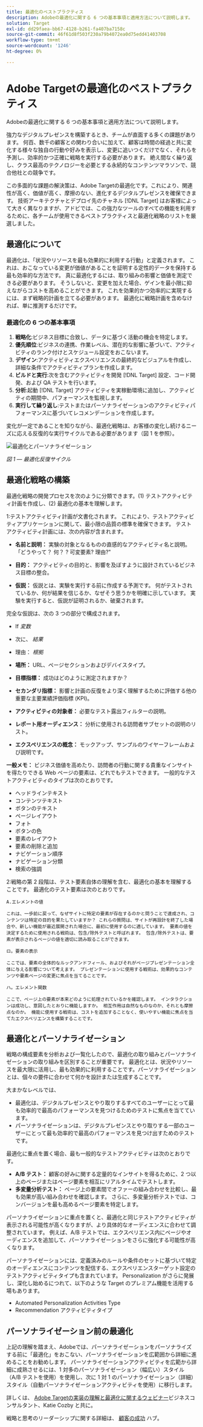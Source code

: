 ```yaml
---
title: 最適化のベストプラクティス
description: Adobeの最適化に関する 6 つの基本事項と適用方法について説明します。
solution: Target
exl-id: dd29faea-bb67-4128-b261-fa407ba7158c
source-git-commit: 46f61d8f503f230a79b4072ea0d75edd41403708
workflow-type: tm+mt
source-wordcount: '1246'
ht-degree: 0%

---
```


# Adobe Targetの最適化のベストプラクティス

Adobeの最適化に関する 6 つの基本事項と適用方法について説明します。

強力なデジタルプレゼンスを構築するとき、チームが直面する多くの課題があります。 何百、数千の顧客との関わり合いに加えて、顧客は時間の経過と共に変化する様々な独自の行動や好みを表示し、変更に追いつくだけでなく、それらを予測し、効率的かつ正確に戦略を実行する必要があります。 絶え間なく繰り返し、クラス最高のテクノロジーを必要とする永続的なコンテンツマラソンで、競合他社との競争です。

この多面的な課題の解決策は、Adobe Targetの最適化です。これにより、関連性が高く、価値が高く、摩擦のない、進化するデジタルプレゼンスを確保できます。 技術アーキテクチャとデプロイ先のチャネル [!DNL Target] はお客様によって大きく異なりますが、アドビでは、この強力なツールのすべての機能を利用するために、各チームが使用できるベストプラクティスと最適化戦略のリストを厳選しました。

## 最適化について

最適化は、「状況やリソースを最も効果的に利用する行動」と定義されます。 これは、おこなっている変更が価値があることを証明する定性的データを保持する最も効率的な方法です。 真に最適化するには、取り組みの影響と価値を測定できる必要があります。 そうしないと、変更を加えた場合、ゲインを最小限に抑えながらコストを高めることができます。 これを効果的かつ効率的に実現するには、まず戦略的計画を立てる必要があります。 最適化に戦略計画を含めなければ、単に推測するだけです。

### 最適化の 6 つの基本事項

1. **戦略化**:ビジネス目標に合致し、データに基づく活動の機会を特定します。
1. **優先順位**:ビジネスの連携、作業レベル、潜在的な影響に基づいて、アクティビティのランク付けとスケジュール設定をおこないます。
1. **デザイン**:アクティビティエクスペリエンスの最終的なビジュアルを作成し、詳細な条件でアクティビティプランを作成します。
1. **ビルドと実行**:次を含むアクティビティを開発 [!DNL Target] 設定、コード開発、および QA テストを行います。
1. **分析**:起動 [!DNL Target] アクティビティを実稼動環境に追加し、アクティビティの期間中、パフォーマンスを監視します。
1. **実行して繰り返し**:テストまたはパーソナライゼーションのアクティビティパフォーマンスに基づいてレコメンデーションを作成します。

変化が一定であることを知りながら、最適化戦略は、お客様の変化し続けるニーズに応える反復的な実行サイクルである必要があります（図 1 を参照）。

![最適化とパーソナライゼーション](assets/optimize-and-personalize.png)

_図 1 — 最適化反復サイクル_

## 最適化戦略の構築

最適化戦略の開発プロセスを次のように分類できます。(1) テストアクティビティ計画を作成し、(2) 最適化の基本を理解します。

1:テストアクティビティ計画が文書化されます。 これにより、テストアクティビティアプリケーションに関して、最小限の品質の標準を確保できます。 テストアクティビティ計画には、次の内容が含まれます。

* **名前と説明：** 実験の対象となるものの直感的なアクティビティ名と説明。 「どうやって？ 何？ ? 可変要素? 理由?&quot;

* **目的：** アクティビティの目的と、影響を及ぼすように設計されているビジネス目標の整合。

* **仮説：** 仮説とは、実験を実行する前に作成する予測です。 何がテストされているか、何が結果を信じるか、なぜそう思うかを明確に示しています。 実験を実行すると、仮説が証明されるか、破棄されます。

完全な仮説は、次の 3 つの部分で構成されます。

* If _変数_
* 次に、 _結果_
* 理由： _根拠_

* **場所：** URL、ページセクションおよびデバイスタイプ。
* **目標指標：** 成功はどのように測定されますか？
* **セカンダリ指標：** 影響と計画の反復をより深く理解するために評価する他の重要な主要業績評価指標 (KPI)。
* **アクティビティの対象者：** 必要なテスト露出フィルターの説明。
* **レポート用オーディエンス：** 分析に使用される訪問者サブセットの説明のリスト。
* **エクスペリエンスの概念：** モックアップ、サンプルのワイヤーフレームおよび説明です。

**一般メモ：** ビジネス価値を高めたり、訪問者の行動に関する貴重なインサイトを得たりできる Web ページの要素は、どれでもテストできます。 一般的なテストアクティビティのタイプは次のとおりです。

* ヘッドラインテキスト
* コンテンツテキスト
* ボタンのテキスト
* ページレイアウト
* フォト
* ボタンの色
* 要素のレイアウト
* 要素の削除と追加
* ナビゲーション順序
* ナビゲーション分類
* 検索の強調

2:戦略の第 2 段階は、テスト要素自体の理解を含む、最適化の基本を理解することです。 最適化のテスト要素は次のとおりです。

    A.エレメントの値
    
    これは、一歩前に戻って、なぜサイトに特定の要素が存在するのかと問うことで達成され、コンテンツは特定の目的を果たしていますか？ これらの質問は、サイトが再設計を終了した場合や、新しい機能が最近展開された場合に、最初に使用するのに適しています。 要素の値を決定するために使用される戦術は、包含/除外テストと呼ばれます。 包含/除外テストは、要素が表示されるページの値を適切に読み取ることができます。
    
    ロ。要素の表示
    
    ここでは、要素の全体的なルックアンドフィール、およびそれがページプレゼンテーション全体に与える影響について考えます。 プレゼンテーションに使用する戦術は、効果的なコンテンツや要素ページの変更に焦点を当てることです。
    
    ハ。エレメント関数
    
    ここで、ページ上の要素が本来どのように処理されているかを確認します。 インタラクションは成功し、意図したとおりに機能しますか。 相互作用は自然なものなのか、それとも摩擦点なのか。 機能に使用する戦術は、コストを追加することなく、使いやすい機能に焦点を当てたエクスペリエンスを構築することです。

## 最適化とパーソナライゼーション

戦略の構成要素を分析および一覧化したので、最適化の取り組みとパーソナライゼーションの取り組みを区別することが重要です。 最適化とは、状況やリソースを最大限に活用し、最も効果的に利用することです。パーソナライゼーションとは、個々の要件に合わせて何かを設計または生成することです。

大まかなレベルでは、

* 最適化は、デジタルプレゼンスとやり取りするすべてのユーザーにとって最も効率的で最高のパフォーマンスを見つけるためのテストに焦点を当てています。
* パーソナライゼーションは、デジタルプレゼンスとやり取りする一部のユーザーにとって最も効率的で最高のパフォーマンスを見つけ出すためのテストです。

最適化に重点を置く場合、最も一般的なテストアクティビティは次のとおりです。

* **A/B テスト：** 顧客の好みに関する定量的なインサイトを得るために、2 つ以上のページまたはページ要素を相互にリアルタイムでテストします。
* **多変量分析テスト：** ページ上の要素間でオファーの組み合わせを比較し、最も効果が高い組み合わせを確認します。 さらに、多変量分析テストでは、コンバージョンを最も高めるページ要素を特定します。

パーソナライゼーションに重点を置くと、最適化と同じテストアクティビティが表示される可能性が高くなりますが、より具体的なオーディエンスに合わせて調整されています。 例えば、A/B テストでは、エクスペリエンス内にページやオーディエンスを追加して、パーソナライゼーションをさらに強化する可能性が高くなります。

パーソナライゼーションには、定義済みのルールや条件のセットに基づいて特定のオーディエンスにコンテンツを配信する、エクスペリエンスターゲット設定のテストアクティビティタイプも含まれています。 Personalization がさらに発展し、深化し始めるにつれて、以下のような Target のプレミアム機能を活用する場もあります。

* Automated Personalization Activities Type
* Recommendation アクティビティタイプ

## パーソナライゼーション前の最適化

上記の理解を踏まえ、Adobeでは、パーソナライゼーションをパーソナライズする前に「最適化」をおこない、パーソナライゼーションを広範囲から詳細に進めることをお勧めします。 パーソナライゼーションアクティビティを広範から詳細に成熟させるには、1 対多のパーソナライゼーション（幅広い）スタイル（A/B テストを使用）を使用し、次に 1 対 1 のパーソナライゼーション（詳細）スタイル（自動パーソナライゼーションアクティビティを使用）に移行します。

詳しくは、 [Adobe Targetの実装の理解と最適化に関するウェビナー](https://adobecustomersuccess.adobeconnect.com/pkfafpzd9yarmp4/)ビジネスコンサルタント、Katie Cozby と共に。

戦略と思考のリーダーシップに関する詳細は、 [顧客の成功](https://experienceleague.corp.adobe.com/docs/customer-success/customer-success/overview.html) ハブ。

